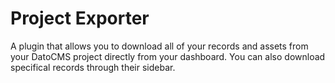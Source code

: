 # Project Exporter

A plugin that allows you to download all of your records and assets from your DatoCMS project directly from your dashboard.
You can also download specifical records through their sidebar.
